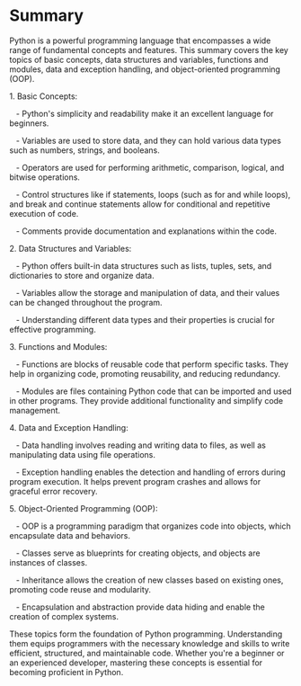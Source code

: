 # Summary
<p>Python is a powerful programming language that encompasses a wide range of fundamental concepts and features. This summary covers the key topics of basic concepts, data structures and variables, functions and modules, data and exception handling, and object-oriented programming (OOP).</p>

<p>1. Basic Concepts:</p>

<p>&nbsp; &nbsp;- Python's simplicity and readability make it an excellent language for beginners.</p>

<p>&nbsp; &nbsp;- Variables are used to store data, and they can hold various data types such as numbers, strings, and booleans.</p>

<p>&nbsp; &nbsp;- Operators are used for performing arithmetic, comparison, logical, and bitwise operations.</p>

<p>&nbsp; &nbsp;- Control structures like if statements, loops (such as for and while loops), and break and continue statements allow for conditional and repetitive execution of code.</p>

<p>&nbsp; &nbsp;- Comments provide documentation and explanations within the code.</p>

<p>2. Data Structures and Variables:</p>

<p>&nbsp; &nbsp;- Python offers built-in data structures such as lists, tuples, sets, and dictionaries to store and organize data.</p>

<p>&nbsp; &nbsp;- Variables allow the storage and manipulation of data, and their values can be changed throughout the program.</p>

<p>&nbsp; &nbsp;- Understanding different data types and their properties is crucial for effective programming.</p>

<p>3. Functions and Modules:</p>

<p>&nbsp; &nbsp;- Functions are blocks of reusable code that perform specific tasks. They help in organizing code, promoting reusability, and reducing redundancy.</p>

<p>&nbsp; &nbsp;- Modules are files containing Python code that can be imported and used in other programs. They provide additional functionality and simplify code management.</p>

<p>4. Data and Exception Handling:</p>

<p>&nbsp; &nbsp;- Data handling involves reading and writing data to files, as well as manipulating data using file operations.</p>

<p>&nbsp; &nbsp;- Exception handling enables the detection and handling of errors during program execution. It helps prevent program crashes and allows for graceful error recovery.</p>

<p>5. Object-Oriented Programming (OOP):</p>

<p>&nbsp; &nbsp;- OOP is a programming paradigm that organizes code into objects, which encapsulate data and behaviors.</p>

<p>&nbsp; &nbsp;- Classes serve as blueprints for creating objects, and objects are instances of classes.</p>

<p>&nbsp; &nbsp;- Inheritance allows the creation of new classes based on existing ones, promoting code reuse and modularity.</p>

<p>&nbsp; &nbsp;- Encapsulation and abstraction provide data hiding and enable the creation of complex systems.</p>

<p>These topics form the foundation of Python programming. Understanding them equips programmers with the necessary knowledge and skills to write efficient, structured, and maintainable code. Whether you're a beginner or an experienced developer, mastering these concepts is essential for becoming proficient in Python.</p>